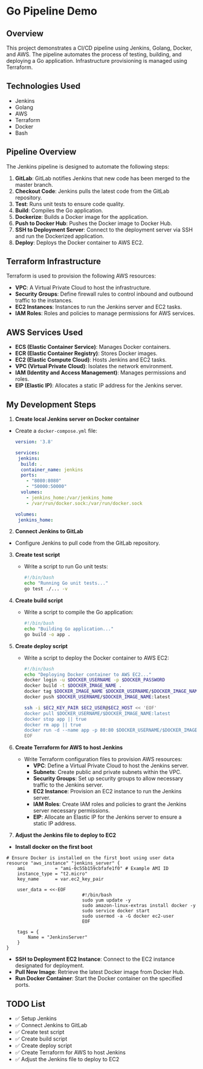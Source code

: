 # Go Pipeline Demo

## Overview
This project demonstrates a CI/CD pipeline using Jenkins, Golang, Docker, and AWS. The pipeline automates the process of testing, building, and deploying a Go application. Infrastructure provisioning is managed using Terraform.

## Technologies Used
- Jenkins
- Golang
- AWS
- Terraform
- Docker
- Bash

## Pipeline Overview
The Jenkins pipeline is designed to automate the following steps:
1. **GitLab**: GitLab notifies Jenkins that new code has been merged to the master branch.
2. **Checkout Code**: Jenkins pulls the latest code from the GitLab repository.
3. **Test**: Runs unit tests to ensure code quality.
4. **Build**: Compiles the Go application.
5. **Dockerize**: Builds a Docker image for the application.
6. **Push to Docker Hub**: Pushes the Docker image to Docker Hub.
7. **SSH to Deployment Server**: Connect to the deployment server via SSH and run the Dockerized application.
8. **Deploy**: Deploys the Docker container to AWS EC2.

## Terraform Infrastructure
Terraform is used to provision the following AWS resources:
- **VPC**: A Virtual Private Cloud to host the infrastructure.
- **Security Groups**: Define firewall rules to control inbound and outbound traffic to the instances.
- **EC2 Instances**: Instances to run the Jenkins server and EC2 tasks.
- **IAM Roles**: Roles and policies to manage permissions for AWS services.

## AWS Services Used
- **ECS (Elastic Container Service)**: Manages Docker containers.
- **ECR (Elastic Container Registry)**: Stores Docker images.
- **EC2 (Elastic Compute Cloud)**: Hosts Jenkins and EC2 tasks.
- **VPC (Virtual Private Cloud)**: Isolates the network environment.
- **IAM (Identity and Access Management)**: Manages permissions and roles.
- **EIP (Elastic IP)**: Allocates a static IP address for the Jenkins server.


## My Development Steps
1. **Create local Jenkins server on Docker container**
  - Create a `docker-compose.yml` file:
    ```yaml
    version: '3.8'

    services:
     jenkins:
      build: .
      container_name: jenkins
      ports:
        - "8080:8080"
        - "50000:50000"
      volumes:
        - jenkins_home:/var/jenkins_home
        - /var/run/docker.sock:/var/run/docker.sock

    volumes:
     jenkins_home:
    ```

2. **Connect Jenkins to GitLab**
  - Configure Jenkins to pull code from the GitLab repository.

3. **Create test script**
    - Write a script to run Go unit tests:
        ```bash
        #!/bin/bash
        echo "Running Go unit tests..."
        go test ./... -v
        ```

4. **Create build script**
    - Write a script to compile the Go application:
        ```bash
        #!/bin/bash
        echo "Building Go application..."
        go build -o app .
        ```

5. **Create deploy script**
    - Write a script to deploy the Docker container to AWS EC2:
        ```bash
        #!/bin/bash
        echo "Deploying Docker container to AWS EC2..."
        docker login -u $DOCKER_USERNAME -p $DOCKER_PASSWORD
        docker build -t $DOCKER_IMAGE_NAME .
        docker tag $DOCKER_IMAGE_NAME $DOCKER_USERNAME/$DOCKER_IMAGE_NAME:latest
        docker push $DOCKER_USERNAME/$DOCKER_IMAGE_NAME:latest

        ssh -i $EC2_KEY_PAIR $EC2_USER@$EC2_HOST << 'EOF'
        docker pull $DOCKER_USERNAME/$DOCKER_IMAGE_NAME:latest
        docker stop app || true
        docker rm app || true
        docker run -d --name app -p 80:80 $DOCKER_USERNAME/$DOCKER_IMAGE_NAME:latest
        EOF
        ```

6. **Create Terraform for AWS to host Jenkins**
    - Write Terraform configuration files to provision AWS resources:
        - **VPC**: Define a Virtual Private Cloud to host the Jenkins server.
        - **Subnets**: Create public and private subnets within the VPC.
        - **Security Groups**: Set up security groups to allow necessary traffic to the Jenkins server.
        - **EC2 Instance**: Provision an EC2 instance to run the Jenkins server.
        - **IAM Roles**: Create IAM roles and policies to grant the Jenkins server necessary permissions.
        - **EIP**: Allocate an Elastic IP for the Jenkins server to ensure a static IP address.

7. **Adjust the Jenkins file to deploy to EC2**
- **Install docker on the first boot**
```hcl
# Ensure Docker is installed on the first boot using user data
resource "aws_instance" "jenkins_server" {
    ami           = "ami-0c55b159cbfafe1f0" # Example AMI ID
    instance_type = "t2.micro"
    key_name      = var.ec2_key_pair

    user_data = <<-EOF
                            #!/bin/bash
                            sudo yum update -y
                            sudo amazon-linux-extras install docker -y
                            sudo service docker start
                            sudo usermod -a -G docker ec2-user
                            EOF

    tags = {
        Name = "JenkinsServer"
    }
}
```
- **SSH to Deployment EC2 Instance**: Connect to the EC2 instance designated for deployment.
- **Pull New Image**: Retrieve the latest Docker image from Docker Hub.
- **Run Docker Container**: Start the Docker container on the specified ports.

## TODO List
- ✅ Setup Jenkins
- ✅ Connect Jenkins to GitLab
- ✅ Create test script
- ✅ Create build script
- ✅ Create deploy script
- ✅ Create Terraform for AWS to host Jenkins
- ✅ Adjust the Jenkins file to deploy to EC2
